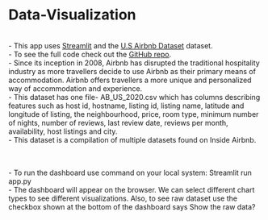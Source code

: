 # Data-Visualization
  <br /> - This app uses [Streamlit](https://streamlit.io/) and the [U.S Airbnb Dataset](https://www.kaggle.com/datasets/kritikseth/us-airbnb-open-data) dataset.
 <br />  - To see the full code check out the [GitHub repo](https://github.com/mansi-3006/Data-Visualization).
 <br />       - Since its inception in 2008, Airbnb has disrupted the traditional hospitality industry as more travellers decide to use Airbnb as their primary means of accommodation. Airbnb offers travellers a more unique and personalized way of accommodation and experience.
  <br />      - This dataset has one file- AB_US_2020.csv which has columns describing features such as host id, hostname, listing id, listing name, latitude and longitude of listing, the neighbourhood, price, room type, minimum number of nights, number of reviews, last review date, reviews per month, availability, host listings and city.
  <br />      - This dataset is a compilation of multiple datasets found on Inside Airbnb.


<br />
<br /> - To run the dashboard use command on your local system: Streamlit run app.py
<br /> - The dashboard will appear on the browser. We can select different chart types to see different visualizations. Also, to see raw dataset use the checkbox shown at the bottom of the dashboard says Show the raw data?

